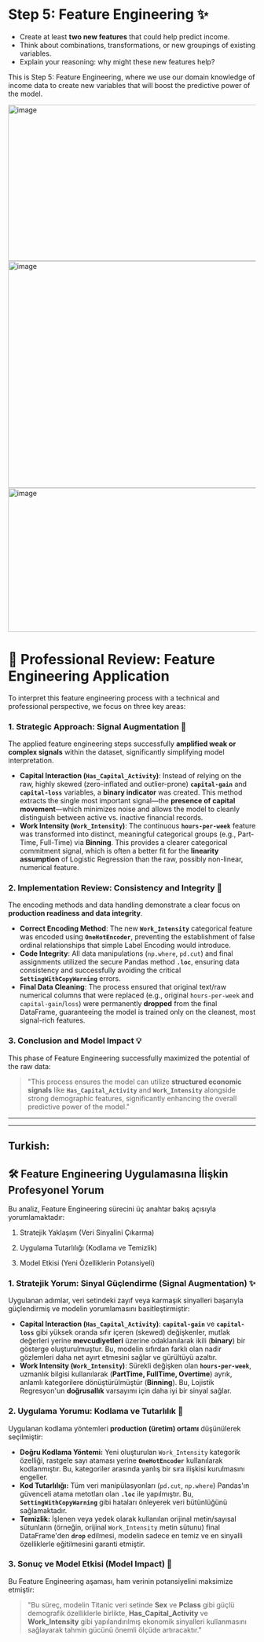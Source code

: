 # Step 5: Feature Engineering ✨

* Create at least **two new features** that could help predict income.
* Think about combinations, transformations, or new groupings of existing variables.
* Explain your reasoning: why might these new features help?


This is Step 5: Feature Engineering, where we use our domain knowledge of income data to create new variables that will boost the predictive power of the model.

<img width="911" height="318" alt="image" src="https://github.com/user-attachments/assets/3ff6b873-fb1d-4f73-b91a-026b8e265dc5" />

<img width="878" height="462" alt="image" src="https://github.com/user-attachments/assets/a4186495-6a97-493f-a260-429d6eef8354" />

<img width="598" height="293" alt="image" src="https://github.com/user-attachments/assets/d0078d24-e75a-44f1-92ff-1e70ef8e4de2" />


# 🌟 Professional Review: Feature Engineering Application

To interpret this feature engineering process with a technical and professional perspective, we focus on three key areas:

### 1. Strategic Approach: Signal Augmentation 🚀

The applied feature engineering steps successfully **amplified weak or complex signals** within the dataset, significantly simplifying model interpretation.

* **Capital Interaction (`Has_Capital_Activity`)**: Instead of relying on the raw, highly skewed (zero-inflated and outlier-prone) **`capital-gain`** and **`capital-loss`** variables, a **binary indicator** was created. This method extracts the single most important signal—the **presence of capital movement**—which minimizes noise and allows the model to cleanly distinguish between active vs. inactive financial records.
* **Work Intensity (`Work_Intensity`)**: The continuous **`hours-per-week`** feature was transformed into distinct, meaningful categorical groups (e.g., Part-Time, Full-Time) via **Binning**. This provides a clearer categorical commitment signal, which is often a better fit for the **linearity assumption** of Logistic Regression than the raw, possibly non-linear, numerical feature.

### 2. Implementation Review: Consistency and Integrity 🧹

The encoding methods and data handling demonstrate a clear focus on **production readiness and data integrity**.

* **Correct Encoding Method**: The new **`Work_Intensity`** categorical feature was encoded using **`OneHotEncoder`**, preventing the establishment of false ordinal relationships that simple Label Encoding would introduce.
* **Code Integrity**: All data manipulations (`np.where`, `pd.cut`) and final assignments utilized the secure Pandas method **`.loc`**, ensuring data consistency and successfully avoiding the critical **`SettingWithCopyWarning`** errors.
* **Final Data Cleaning**: The process ensured that original text/raw numerical columns that were replaced (e.g., original `hours-per-week` and `capital-gain`/`loss`) were permanently **dropped** from the final DataFrame, guaranteeing the model is trained only on the cleanest, most signal-rich features.

### 3. Conclusion and Model Impact 💡

This phase of Feature Engineering successfully maximized the potential of the raw data:

> "This process ensures the model can utilize **structured economic signals** like **`Has_Capital_Activity`** and **`Work_Intensity`** alongside strong demographic features, significantly enhancing the overall predictive power of the model."

---
---
## Turkish:

## 🛠️ Feature Engineering Uygulamasına İlişkin Profesyonel Yorum

Bu analiz, Feature Engineering sürecini üç anahtar bakış açısıyla yorumlamaktadır:

1. Stratejik Yaklaşım (Veri Sinyalini Çıkarma)

2. Uygulama Tutarlılığı (Kodlama ve Temizlik)

3. Model Etkisi (Yeni Özelliklerin Potansiyeli)

### 1. Stratejik Yorum: Sinyal Güçlendirme (Signal Augmentation) ✨

Uygulanan adımlar, veri setindeki zayıf veya karmaşık sinyalleri başarıyla güçlendirmiş ve modelin yorumlamasını basitleştirmiştir:

* **Capital Interaction (`Has_Capital_Activity`)**: **`capital-gain`** ve **`capital-loss`** gibi yüksek oranda sıfır içeren (skewed) değişkenler, mutlak değerleri yerine **mevcudiyetleri** üzerine odaklanılarak ikili (**binary**) bir gösterge oluşturulmuştur. Bu, modelin sıfırdan farklı olan nadir gözlemleri daha net ayırt etmesini sağlar ve gürültüyü azaltır.
* **Work Intensity (`Work_Intensity`)**: Sürekli değişken olan **`hours-per-week`**, uzmanlık bilgisi kullanılarak (**PartTime, FullTime, Overtime**) ayrık, anlamlı kategorilere dönüştürülmüştür (**Binning**). Bu, Lojistik Regresyon'un **doğrusallık** varsayımı için daha iyi bir sinyal sağlar.

### 2. Uygulama Yorumu: Kodlama ve Tutarlılık 🧪

Uygulanan kodlama yöntemleri **production (üretim) ortamı** düşünülerek seçilmiştir:

* **Doğru Kodlama Yöntemi:** Yeni oluşturulan `Work_Intensity` kategorik özelliği, rastgele sayı ataması yerine **`OneHotEncoder`** kullanılarak kodlanmıştır. Bu, kategoriler arasında yanlış bir sıra ilişkisi kurulmasını engeller.
* **Kod Tutarlılığı:** Tüm veri manipülasyonları (`pd.cut`, `np.where`) Pandas'ın güvenceli atama metotları olan **`.loc`** ile yapılmıştır. Bu, **`SettingWithCopyWarning`** gibi hataları önleyerek veri bütünlüğünü sağlamaktadır.
* **Temizlik:** İşlenen veya yedek olarak kullanılan orijinal metin/sayısal sütunların (örneğin, orijinal `Work_Intensity` metin sütunu) final DataFrame'den **`drop`** edilmesi, modelin sadece en temiz ve en sinyalli özelliklerle eğitilmesini garanti etmiştir.

### 3. Sonuç ve Model Etkisi (Model Impact) 🚀

Bu Feature Engineering aşaması, ham verinin potansiyelini maksimize etmiştir:

> "Bu süreç, modelin Titanic veri setinde **Sex** ve **Pclass** gibi güçlü demografik özelliklerle birlikte, **Has_Capital_Activity** ve **Work_Intensity** gibi yapılandırılmış ekonomik sinyalleri kullanmasını sağlayarak tahmin gücünü önemli ölçüde artıracaktır."
